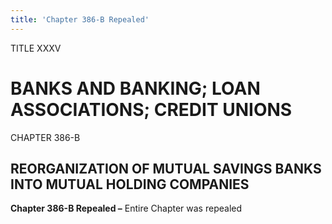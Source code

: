 ```yaml
---
title: 'Chapter 386-B Repealed'
---
```


TITLE XXXV
                                             
BANKS AND BANKING; LOAN ASSOCIATIONS; CREDIT UNIONS
===================================================

CHAPTER 386-B
                                             
REORGANIZATION OF MUTUAL SAVINGS BANKS INTO MUTUAL HOLDING COMPANIES
--------------------------------------------------------------------

**Chapter 386-B Repealed –** Entire Chapter was repealed
